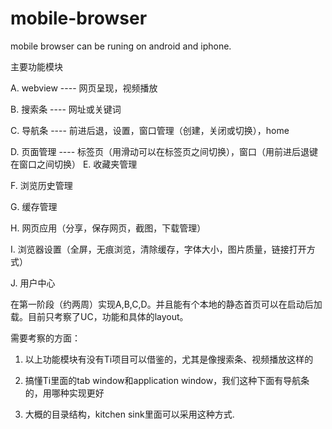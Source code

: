 mobile-browser
==============

mobile browser can be runing on android and iphone.

主要功能模块

A. webview  ----   网页呈现，视频播放

B. 搜索条 ----  网址或关键词

C. 导航条 ----  前进后退，设置，窗口管理（创建，关闭或切换），home


D. 页面管理 ---- 标签页（用滑动可以在标签页之间切换），窗口（用前进后退键在窗口之间切换）
E. 收藏夹管理

F. 浏览历史管理

G. 缓存管理

H. 网页应用（分享，保存网页，截图，下载管理）

I. 浏览器设置（全屏，无痕浏览，清除缓存，字体大小，图片质量，链接打开方式）


J. 用户中心


在第一阶段（约两周）实现A,B,C,D。并且能有个本地的静态首页可以在启动后加载。目前只考察了UC，功能和具体的layout。



需要考察的方面：


1. 以上功能模块有没有Ti项目可以借鉴的，尤其是像搜索条、视频播放这样的

2. 搞懂Ti里面的tab window和application window，我们这种下面有导航条的，用哪种实现更好

3. 大概的目录结构，kitchen sink里面可以采用这种方式.
